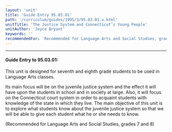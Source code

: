 ```yaml
---
layout: 'unit'
title: 'Guide Entry 95.03.01'
path: '/curriculum/guides/1995/3/95.03.01.x.html'
unitTitle: 'The Justice System and Connecticut’s Young People'
unitAuthor: 'Joyce Bryant'
keywords: ''
recommendedFor: 'Recommended for Language Arts and Social Studies, grades 7 and 8'
---
```


<body>
<hr/>
 <h4>
  Guide Entry to 95.03.01:
 </h4>
 This unit is designed for seventh and eighth grade students to be used in Language Arts classes.
 <p>
  Its main focus will be on the juvenile justice system and the effect it will have upon the students in school and in society at large. Also, it will focus on the Connecticut court system in order to acquaint students with knowledge of the state in which they live. The main objective of this unit is to explore what students know about the juvenile justice system so that we will be able to give each student what he or she needs to know.
 </p>
 <p>
  (Recommended for Language Arts and Social Studies, grades 7 and 8)
 </p>

</body>
